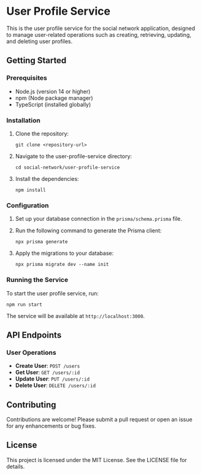 # User Profile Service

This is the user profile service for the social network application, designed to manage user-related operations such as creating, retrieving, updating, and deleting user profiles.

## Getting Started

### Prerequisites

- Node.js (version 14 or higher)
- npm (Node package manager)
- TypeScript (installed globally)

### Installation

1. Clone the repository:

   ```
   git clone <repository-url>
   ```

2. Navigate to the user-profile-service directory:

   ```
   cd social-network/user-profile-service
   ```

3. Install the dependencies:

   ```
   npm install
   ```

### Configuration

1. Set up your database connection in the `prisma/schema.prisma` file.
2. Run the following command to generate the Prisma client:

   ```
   npx prisma generate
   ```

3. Apply the migrations to your database:

   ```
   npx prisma migrate dev --name init
   ```

### Running the Service

To start the user profile service, run:

```
npm run start
```

The service will be available at `http://localhost:3000`.

## API Endpoints

### User Operations

- **Create User**: `POST /users`
- **Get User**: `GET /users/:id`
- **Update User**: `PUT /users/:id`
- **Delete User**: `DELETE /users/:id`

## Contributing

Contributions are welcome! Please submit a pull request or open an issue for any enhancements or bug fixes.

## License

This project is licensed under the MIT License. See the LICENSE file for details.